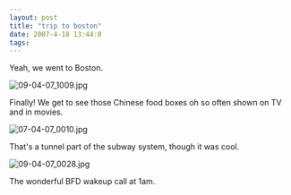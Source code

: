 ```yaml
---
layout: post
title: "trip to boston"
date: 2007-4-18 13:44:0
tags: 
---
```





Yeah, we went to Boston.



![09-04-07_1009.jpg][1]


Finally! We get to see those Chinese food boxes oh so often shown on TV and in movies.




![07-04-07_0010.jpg][2]


That's a tunnel part of the subway system, though it was cool.




![09-04-07_0028.jpg][3]


The wonderful BFD wakeup call at 1am.

   [1]: http://2.bp.blogspot.com/-ckVtGcL3RM8/UUuhMchrH5I/AAAAAAAAE8k/g_oojBT9VHM/s320/09-04-07_1009.jpg
   [2]: http://3.bp.blogspot.com/-wCX_hAKAQlQ/UUuhPn3X14I/AAAAAAAAE8s/oYzihjwtwDU/s320/07-04-07_0010.jpg
   [3]: http://2.bp.blogspot.com/-_4Lo1LDZuH0/UUuhSoBpHmI/AAAAAAAAE80/vuh9I7GW8As/s320/09-04-07_0028.jpg

